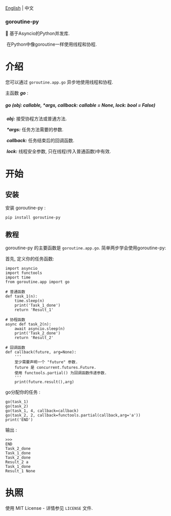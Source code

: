 [English](https://github.com/purplegrapeZz/goroutine-py/blob/master/README.md) | 中文

### goroutine-py

🚀 基于Asyncio的Python并发库.

​	在Python中像goroutine一样使用线程和协程.

# 介绍

您可以通过  ``goroutine.app.go`` 异步地使用线程和协程.

主函数 ___go___ :

#####  go _(obj: callable, *args, callback: callable = None, lock: bool = False)_

​	___obj:___ 接受协程方法或普通方法.

​	___*args:___ 任务方法需要的参数.

​	___callback:___ 任务结束后的回调函数.

​	___lock:___ 线程安全参数, 只在线程(传入普通函数)中有效.

# 开始

## 安装

安装 goroutine-py :

```
pip install goroutine-py
```

## 教程

goroutine-py 的主要函数是 ``goroutine.app.go``.
简单两步学会使用goroutine-py:

首先, 定义你的任务函数:

```
import asyncio
import functools
import time
from goroutine.app import go

# 普通函数
def task_1(n):
    time.sleep(n)
    print('Task_1_done')
    return 'Result_1'
```

```
# 协程函数
async def task_2(n):
    await asyncio.sleep(n)
    print('Task_2_done')
    return 'Result_2'
```

```
# 回调函数
def callback(future, arg=None):
    '''
    至少需要声明一个 "future" 参数.
    future 是 concurrent.futures.Future.
    使用 functools.partial() 为回调函数传递参数.
    '''
    print(future.result(),arg)
```
go分配你的任务 :

```
go(task_1)
go(task_2)
go(task_1, 4, callback=callback)
go(task_2, 2, callback=functools.partial(callback,arg='a'))
print('END')
```

输出 :

```
>>>
END
Task_2_done
Task_1_done
Task_2_done
Result_2 a
Task_1_done
Result_1 None
```

# 执照

使用 MIT License - 详情参见 `LICENSE` 文件.